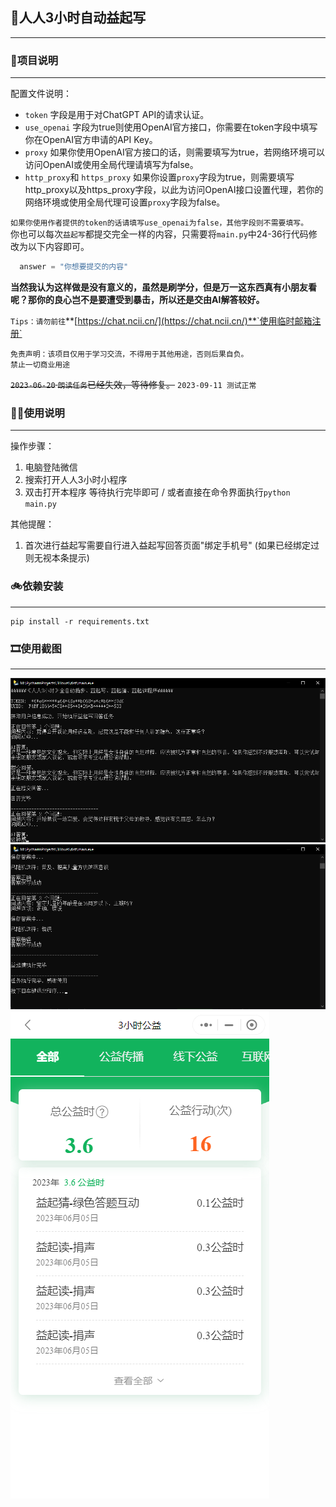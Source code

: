 ## ‍🚀人人3小时自动益起写
***
### 🧬项目说明
***
配置文件说明：
- `token` 字段是用于对ChatGPT API的请求认证。
- `use_openai` 字段为true则使用OpenAI官方接口，你需要在token字段中填写你在OpenAI官方申请的API Key。
- `proxy` 如果你使用OpenAI官方接口的话，则需要填写为true，若网络环境可以访问OpenAI或使用全局代理请填写为false。
- `http_proxy`和 `https_proxy` 如果你设置`proxy`字段为true，则需要填写http_proxy以及https_proxy字段，以此为访问OpenAI接口设置代理，若你的网络环境或使用全局代理可设置`proxy`字段为false。  

`如果你使用作者提供的token的话请填写use_openai为false，其他字段则不需要填写。`  
你也可以每次`益起写`都提交完全一样的内容，只需要将`main.py`中24-36行代码修改为以下内容即可。
```python
  answer = "你想要提交的内容"
```
**当然我认为这样做是没有意义的，虽然是刷学分，但是万一这东西真有小朋友看呢？那你的良心岂不是要遭受到暴击，所以还是交由AI解答较好。**  

`Tips：请勿前往`**[https://chat.ncii.cn/](https://chat.ncii.cn/)**`使用临时邮箱注册`  

`免责声明：该项目仅用于学习交流，不得用于其他用途，否则后果自负。`  
`禁止一切商业用途`

~~`2023-06-20` `朗读任务`已经失效，等待修复。~~ `2023-09-11 测试正常`


### 🤦‍♂️使用说明
***
操作步骤：
1. 电脑登陆微信
2. 搜索打开人人3小时小程序
3. 双击打开本程序 等待执行完毕即可 / 或者直接在命令界面执行`python main.py`

其他提醒：
1. 首次进行益起写需要自行进入益起写回答页面"绑定手机号"
(如果已经绑定过则无视本条提示)

### 🚲依赖安装
***
```shell
pip install -r requirements.txt
```

### 🎞使用截图
***
![img_1.png](ScreenShots/img_1.png)
![img_2.png](ScreenShots/img_2.png)
![img_3.png](ScreenShots/img_3.png)
